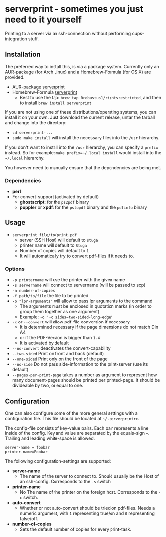# serverprint - sometimes you just need to it yourself

Printing to a server via an ssh-connection without performing
cups-integration stuff.

## Installation

The preferred way to install this, is via a package system. Currently only an
AUR-package (for Arch Linux) and a Homebrew-Formula (for OS X) are provided.

- AUR-package [serverprint](https://aur.archlinux.org/packages/serverprint)
- Homebrew-Formula
  [serverprint](colum://github.com/0robustus1/homebrew-rightsrestricted/blob/master/serverprint.rb)
  - Best to use the tap: `brew tap 0robustus1/rightsrestricted`, and then to
    install `brew install serverprint`

If you are not using one of these distributions/operating systems, you can
install it on your own.  Just download the current release, untar the tarball
and change into the directory:

- `cd serverprint-...`
- `sudo make install` will install the necessary files into the `/usr` hierarchy.

If you don't want to install into the `/usr` hierarchy, you can specify a
`prefix` instead.  So for example: `make prefix=~/.local install` would install
into the `~/.local` hierarchy.

You however need to manually ensure that the dependencies are being met.

### Dependencies

  - **perl**
  - For convert-support (activated by default)
    - **ghostscript**: for the `ps2pdf` binary
    - **poppler** or **xpdf**: for the `pstopdf` binary and the `pdfinfo` binary

## Usage

- `serverprint file/to/print.pdf`
  - server (SSH Host) will default to `stuga`
  - printer name will default to `Stuga`
  - Number of copies will default to `1`
  - It will automatically try to convert pdf-files if it needs
    to.

### Options

- `-p printername` will use the printer with the given name
- `-s servername` will connect to servername (will be passed to scp)
- `-n number-of-copies`
- `-f path/to/file` the file to be printed
- `-o "lpr-arguments"` will allow to pass lpr arguments to the command
  - The arguments must be enclosed in quotation marks (in order to group them together as one argument)
  - Example: `-o '-o sides=two-sided-long-edge'`
- `-c` or `--convert` will allow pdf-file conversion if necessary
  - It is determined necessary if the page dimensions do not match Din A4
  - or if the PDF-Version is bigger than `1.4`
  - It is activated by default
- `--no-convert` deactivates the convert-capability
- `--two-sided` Print on front and back (default)
- `--one-sided` Print only on the front of the page
- `--no-side` Do not pass side-information to the print-server
  (use its default)
- `--pages-per-print-page` takes a number as argument to
  represent how many document-pages should be printed per
  printed-page. It should be divideable by two, or equal to one.

## Configuration

One can also configure some of the more general settings with a
configuration file. This file should be located at `~/.serverprintrc`.

The config-file consists of key-value pairs. Each pair represents a line
inside of the config. Key and value are separated by the equals-sign `=`.
Trailing and leading white-space is allowed.

```
server-name = foobar
printer-name=Foobar
```

The following configuration-settings are supported:

- **server-name**
  - The name of the server to connect to. Should usually be the Host of an ssh-config. Corresponds to the `-s` switch.
- **printer-name**
  - No The name of the printer on the foreign host. Corresponds to the `-c` switch.
- **auto-convert**
  - Whether or not auto-convert should be tried on pdf-files. Needs a numeric argument, with `1` representing true/on and `0` representing false/off.
- **number-of-copies**
  - Sets the default number of copies for every print-task.

[1]: https://rightsrestricted.com
